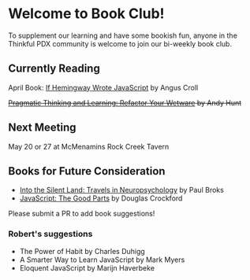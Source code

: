 # Welcome to Book Club!

To supplement our learning and have some bookish fun, anyone in the Thinkful PDX community is welcome to join our bi-weekly book club.

## Currently Reading
April Book: [If Hemingway Wrote JavaScript](https://nostarch.com/hemingway) by Angus Croll

~~[Pragmatic Thinking and Learning: Refactor Your Wetware](https://www.amazon.com/gp/product/1934356050 ) by Andy Hunt~~

## Next Meeting
May 20 or 27 at McMenamins Rock Creek Tavern

## Books for Future Consideration

* [Into the Silent Land: Travels in Neuropsychology](https://www.amazon.com/Into-Silent-Land-Travels-Neuropsychology/dp/0802141285) by Paul Broks
* [JavaScript: The Good Parts](https://www.amazon.com/JavaScript-Good-Parts-Douglas-Crockford/dp/0596517742/ref=sr_1_1?ie=UTF8&qid=1519490811&sr=8-1) by Douglas Crockford

Please submit a PR to add book suggestions!

### Robert's suggestions
* The Power of Habit by Charles Duhigg
* A Smarter Way to Learn JavaScript by Mark Myers
* Eloquent JavaScript by Marijn Haverbeke
